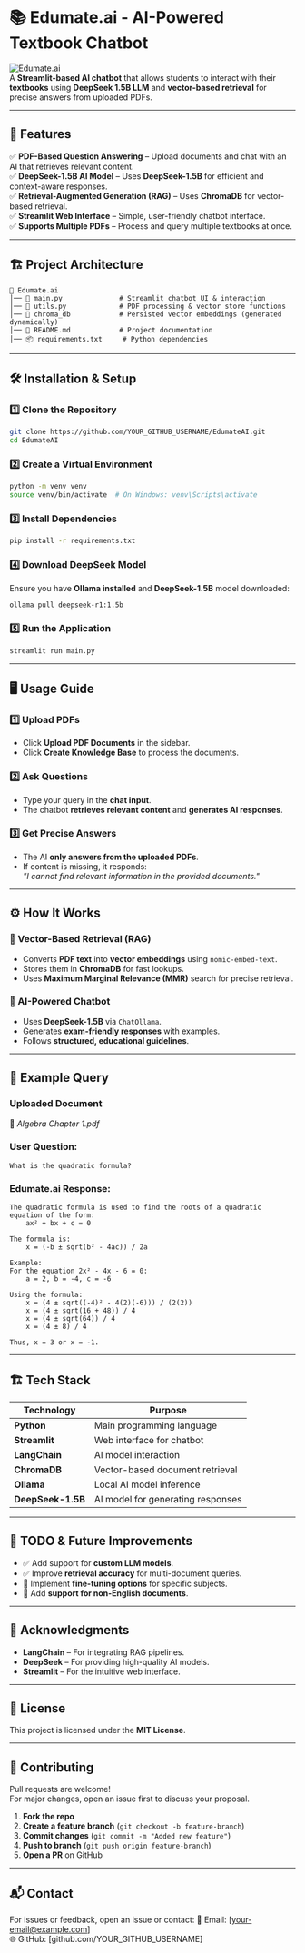 # 📚 Edumate.ai - AI-Powered Textbook Chatbot

![Edumate.ai](https://img.shields.io/badge/DeepSeek-AI%20Chatbot-blue?style=for-the-badge)  
A **Streamlit-based AI chatbot** that allows students to interact with their **textbooks** using **DeepSeek 1.5B LLM** and **vector-based retrieval** for precise answers from uploaded PDFs.

---

## 🚀 Features
✅ **PDF-Based Question Answering** – Upload documents and chat with an AI that retrieves relevant content.  
✅ **DeepSeek-1.5B AI Model** – Uses **DeepSeek-1.5B** for efficient and context-aware responses.  
✅ **Retrieval-Augmented Generation (RAG)** – Uses **ChromaDB** for vector-based retrieval.  
✅ **Streamlit Web Interface** – Simple, user-friendly chatbot interface.  
✅ **Supports Multiple PDFs** – Process and query multiple textbooks at once.  

---

## 🏗️ Project Architecture

```
📂 Edumate.ai
│── 📜 main.py              # Streamlit chatbot UI & interaction
│── 📜 utils.py             # PDF processing & vector store functions
│── 📂 chroma_db            # Persisted vector embeddings (generated dynamically)
│── 📄 README.md            # Project documentation
│── 📦 requirements.txt     # Python dependencies
```

---

## 🛠️ Installation & Setup

### **1️⃣ Clone the Repository**
```sh
git clone https://github.com/YOUR_GITHUB_USERNAME/EdumateAI.git
cd EdumateAI
```

### **2️⃣ Create a Virtual Environment**
```sh
python -m venv venv
source venv/bin/activate  # On Windows: venv\Scripts\activate
```

### **3️⃣ Install Dependencies**
```sh
pip install -r requirements.txt
```

### **4️⃣ Download DeepSeek Model**
Ensure you have **Ollama installed** and **DeepSeek-1.5B** model downloaded:
```sh
ollama pull deepseek-r1:1.5b
```

### **5️⃣ Run the Application**
```sh
streamlit run main.py
```

---

## 🖥️ Usage Guide

### **1️⃣ Upload PDFs**
- Click **Upload PDF Documents** in the sidebar.
- Click **Create Knowledge Base** to process the documents.

### **2️⃣ Ask Questions**
- Type your query in the **chat input**.
- The chatbot **retrieves relevant content** and **generates AI responses**.

### **3️⃣ Get Precise Answers**
- The AI **only answers from the uploaded PDFs**.
- If content is missing, it responds:  
  _"I cannot find relevant information in the provided documents."_

---

## ⚙️ How It Works

### **🔹 Vector-Based Retrieval (RAG)**
- Converts **PDF text** into **vector embeddings** using `nomic-embed-text`.
- Stores them in **ChromaDB** for fast lookups.
- Uses **Maximum Marginal Relevance (MMR)** search for precise retrieval.

### **🔹 AI-Powered Chatbot**
- Uses **DeepSeek-1.5B** via `ChatOllama`.
- Generates **exam-friendly responses** with examples.
- Follows **structured, educational guidelines**.

---

## 📜 Example Query

### **Uploaded Document**  
📄 _Algebra Chapter 1.pdf_

### **User Question:**
```
What is the quadratic formula?
```

### **Edumate.ai Response:**
```
The quadratic formula is used to find the roots of a quadratic equation of the form:
    ax² + bx + c = 0

The formula is:
    x = (-b ± sqrt(b² - 4ac)) / 2a

Example:
For the equation 2x² - 4x - 6 = 0:
    a = 2, b = -4, c = -6

Using the formula:
    x = (4 ± sqrt((-4)² - 4(2)(-6))) / (2(2))
    x = (4 ± sqrt(16 + 48)) / 4
    x = (4 ± sqrt(64)) / 4
    x = (4 ± 8) / 4

Thus, x = 3 or x = -1.
```

---

## 🏗️ Tech Stack

| Technology | Purpose |
|------------|---------|
| **Python** | Main programming language |
| **Streamlit** | Web interface for chatbot |
| **LangChain** | AI model interaction |
| **ChromaDB** | Vector-based document retrieval |
| **Ollama** | Local AI model inference |
| **DeepSeek-1.5B** | AI model for generating responses |

---

## 📌 TODO & Future Improvements
- ✅ Add support for **custom LLM models**.
- ✅ Improve **retrieval accuracy** for multi-document queries.
- 🚀 Implement **fine-tuning options** for specific subjects.
- 🚀 Add **support for non-English documents**.

---

## 🤝 Acknowledgments
- **LangChain** – For integrating RAG pipelines.
- **DeepSeek** – For providing high-quality AI models.
- **Streamlit** – For the intuitive web interface.

---

## 📜 License
This project is licensed under the **MIT License**.

---

## 🌟 Contributing
Pull requests are welcome!  
For major changes, open an issue first to discuss your proposal.

1. **Fork the repo**
2. **Create a feature branch** (`git checkout -b feature-branch`)
3. **Commit changes** (`git commit -m "Added new feature"`)
4. **Push to branch** (`git push origin feature-branch`)
5. **Open a PR** on GitHub

---

## 📬 Contact
For issues or feedback, open an issue or contact:
📧 Email: [your-email@example.com]  
🌐 GitHub: [github.com/YOUR_GITHUB_USERNAME]
